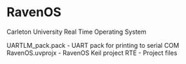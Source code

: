 RavenOS
=======

Carleton University Real Time Operating System

UARTLM_pack.pack - UART pack for printing to serial COM
RavenOS.uvprojx  - RavenOS Keil project
RTE              - Project files
